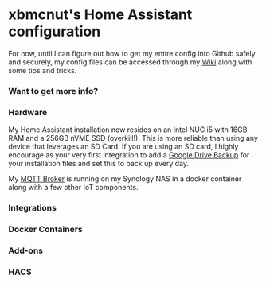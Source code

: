 # xbmcnut's Home Assistant configuration
For now, until I can figure out how to get my entire config into Github safely and securely, my config files can be accessed through my [Wiki](https://github.com/xbmcnut/Hass.ioConfig/wiki "Pete's Wiki") along with some tips and tricks. 
### Want to get more info?
### Hardware
My Home Assistant installation now resides on an Intel NUC i5 with 16GB RAM and a 256GB nVME SSD (overkill!). This is more reliable than using any device that leverages an SD Card. If you are using an SD card, I highly encourage as your very first integration to add a [Google Drive Backup](https://github.com/sabeechen/hassio-google-drive-backup "Hass.io Google Drive Backup Add-on") for your installation files and set this to back up every day.

My [MQTT Broker](https://hub.docker.com/_/eclipse-mosquitto) is running on my Synology NAS in a docker container along with a few other IoT components.
### Integrations
### Docker Containers
### Add-ons
### HACS
